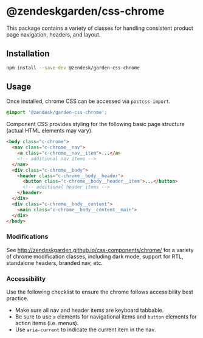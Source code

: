 # @zendeskgarden/css-chrome

This package contains a variety of classes for handling consistent
product page navigation, headers, and layout.

## Installation

```sh
npm install --save-dev @zendesk/garden-css-chrome
```

## Usage

Once installed, chrome CSS can be accessed via `postcss-import`.

```css
@import '@zendesk/garden-css-chrome';
```

Component CSS provides styling for the following basic page structure
(actual HTML elements may vary).

```html
<body class="c-chrome">
  <nav class="c-chrome__nav">
    <a class="c-chrome__nav__item">...</a>
    <!-- additional nav items -->
  </nav>
  <div class="c-chrome__body">
    <header class="c-chrome__body__header">
      <button class="c-chrome__body__header__item">...</button>
      <!-- additional header items -->
    </header>
  </div>
  <div class="c-chrome__body__content">
    <main class="c-chrome__body__content__main">
  </div>
</body>
```

### Modifications

See http://zendeskgarden.github.io/css-components/chrome/ for a variety
of chrome modification classes, including dark mode, support for RTL,
standalone headers, branded nav, etc.

### Accessibility

Use the following checklist to ensure the chrome follows accessibility
best practice.

* Make sure all nav and header items are keyboard tabbable.
* Be sure to use `a` elements for navigational items and `button`
  elements for action items (i.e. menus).
* Use `aria-current` to indicate the current item in the nav.
